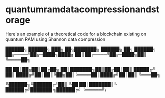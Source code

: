 # quantumramdatacompressionandstorage
Here's an example of a theoretical code for a blockchain existing on quantum RAM using Shannon data compression

██████╗ ██████╗ ███╗   ██╗███████╗ ██████╗ ██╗     ██████╗ 
██╔════╝██╔═████╗████╗  ██║██╔════╝██╔═████╗██║     ╚════██╗

██ ██║██╔██║██╔██╗ ██║███████╗██║██╔██║██║      █████╔╝
██║     ████╔╝██║██║╚██╗██║╚════██║████╔╝██║██║      ╚═══██╗

╚██████╗╚██████╔╝██║ 
╚██
██║███████║╚
██████╔╝███████
╗██████╔╝
╚═════╝\

